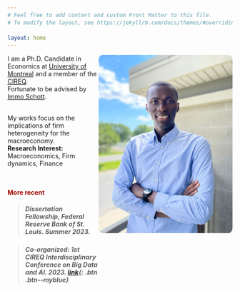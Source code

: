 ```yaml
---
# Feel free to add content and custom Front Matter to this file.
# To modify the layout, see https://jekyllrb.com/docs/themes/#overriding-theme-defaults

layout: home
---
```


<img id="profile" src="/assets/Juste.jpg" height="400" align="right"/>
<style>
img {
  border-radius: 3%;
  margin-bottom: 30cm;
}
</style>

I am a Ph.D. Candidate in Economics at [University of Montreal](https://sceco.umontreal.ca/english/home/) and a member of the [CIREQ](https://www.cireqmontreal.com/).
<br/> Fortunate to be advised by [Immo Schott](https://sites.google.com/site/immoschott/).


<br/> My works focus on the implications of firm heterogeneity for the macroeconomy.   <!--  and interactions with the financial sector. -->    
**Research Interest:** Macroeconomics, Firm dynamics, Finance


<!-- On this site you find my [**works**](/research){: .btn .btn--inverse} [**CV**](/cv){: .btn .btn--inverse} and other. -->

<br/><br/>
<span style="color:#9E0B00;">**More recent** </span>

> ##### __Dissertation Fellowship, Federal Reserve Bank of St. Louis. Summer 2023.__   

> ##### __Co-organized:__ 1st CIREQ Interdisciplinary Conference on Big Data and AI. 2023. [link](https://cireqmontreal.com/en/1st-cireq-interdisciplinary-conference-on-big-data-and-artificial-intelligence/){: .btn .btn--myblue}



<!-- 

<blockquote>  <p align = "justify" style="font-size:88%; margin-top: -1em"> Dissertation Fellowship, Federal Reserve Bank of St. Louis. Summer 2023. </p>
</blockquote>

-->
